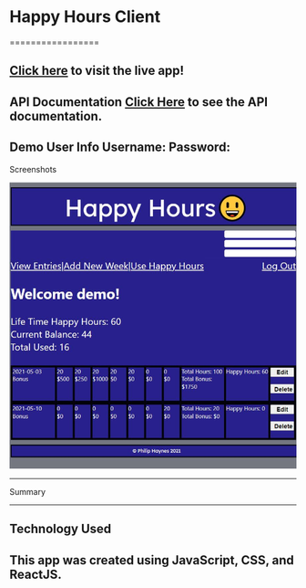 # Happy Hours Client
=================

[Click here](https://happyhours-two.vercel.app/ "Happy Hours") to visit the live app!
-----------------
API Documentation
[Click Here](https://github.com/philhaynes337/Happy-Hours-API "Happy Hours API") to see the API documentation.
-----------------
Demo User Info
Username:
Password:
-----------------
Screenshots

![Main Page](https://raw.githubusercontent.com/philhaynes337/Happy-Hours/main/pics/mobilesnip1.JPG)

-----------------
Summary

-----------------
Technology Used
-----------------
This app was created using JavaScript, CSS, and ReactJS.
-----------------

